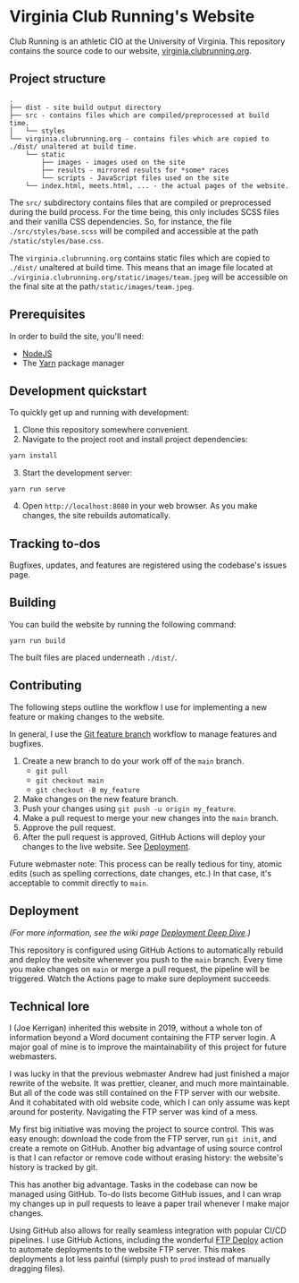 # Virginia Club Running's Website
Club Running is an athletic CIO at the University of Virginia. This repository contains the source code to our website, [virginia.clubrunning.org](http://virginia.clubrunning.org/).

## Project structure

```
.
├── dist - site build output directory
├── src - contains files which are compiled/preprocessed at build time.
│   └── styles
└── virginia.clubrunning.org - contains files which are copied to ./dist/ unaltered at build time.
    └── static
        ├── images - images used on the site
        ├── results - mirrored results for *some* races
        └── scripts - JavaScript files used on the site
    └── index.html, meets.html, ... - the actual pages of the website.
```

The `src/` subdirectory contains files that are compiled or preprocessed during the build process. For the time being, this only includes SCSS files and their vanilla CSS dependencies. So, for instance, the file `./src/styles/base.scss` will be compiled and accessible at the path `/static/styles/base.css`.

The `virginia.clubrunning.org` contains static files which are copied to `./dist/` unaltered at build time. This means that an image file located at `./virginia.clubrunning.org/static/images/team.jpeg` will be accessible on the final site at the path`/static/images/team.jpeg`.

## Prerequisites
In order to build the site, you'll need:

- [NodeJS](https://nodejs.org/en/)
- The [Yarn](https://yarnpkg.com/) package manager

## Development quickstart

To quickly get up and running with development:

1. Clone this repository somewhere convenient.
2. Navigate to the project root and install project dependencies:
```bash
yarn install
```
3. Start the development server:
```
yarn run serve
```
4. Open `http://localhost:8080` in your web browser. As you make changes, the site rebuilds automatically.

## Tracking to-dos
Bugfixes, updates, and features are registered using the codebase's issues page.

## Building
You can build the website by running the following command:
```
yarn run build
```

The built files are placed underneath `./dist/`.

## Contributing
The following steps outline the workflow I use for implementing a new feature or making changes to the website.

In general, I use the [Git feature branch](https://www.atlassian.com/git/tutorials/comparing-workflows/feature-branch-workflow) workflow to manage features and bugfixes.

1. Create a new branch to do your work off of the `main` branch.
    - `git pull`
    - `git checkout main`
    - `git checkout -B my_feature`
2. Make changes on the new feature branch.
4. Push your changes using `git push -u origin my_feature`.
5. Make a pull request to merge your new changes into the `main` branch.
6. Approve the pull request.
7. After the pull request is approved, GitHub Actions will deploy your changes to the live website. See [Deployment](#deployment).

Future webmaster note: This process can be really tedious for tiny, atomic edits (such as spelling corrections, date changes, etc.) In that case, it's acceptable to commit directly to `main`.

## Deployment
*(For more information, see the wiki page [Deployment Deep Dive](https://github.com/uva-club-running/virginia.clubrunning.org/wiki/Deployment-Deep-Dive).)*

This repository is configured using GitHub Actions to automatically rebuild and deploy the website whenever you push to the `main` branch. Every time you make changes on `main` or merge a pull request, the pipeline will be triggered. Watch the Actions page to make sure deployment succeeds.

## Technical lore
I (Joe Kerrigan) inherited this website in 2019, without a whole ton of information beyond a Word document containing the FTP server login. A major goal of mine is to improve the maintainability of this project for future webmasters.

I was lucky in that the previous webmaster Andrew had just finished a major rewrite of the website. It was prettier, cleaner, and much more maintainable. But all of the code was still contained on the FTP server with our website. And it cohabitated with old website code, which I can only assume was kept around for posterity. Navigating the FTP server was kind of a mess.

My first big initiative was moving the project to source control. This was easy enough: download the code from the FTP server, run `git init`, and create a remote on GitHub. Another big advantage of using source control is that I can refactor or remove code without erasing history: the website's history is tracked by git.

This has another big advantage. Tasks in the codebase can now be managed using GitHub. To-do lists become GitHub issues, and I can wrap my changes up in pull requests to leave a paper trail whenever I make major changes.

Using GitHub also allows for really seamless integration with popular CI/CD pipelines. I use GitHub Actions, including the wonderful [FTP Deploy](https://github.com/marketplace/actions/ftp-deploy) action to automate deployments to the website FTP server. This makes deployments a lot less painful (simply push to `prod` instead of manually dragging files).